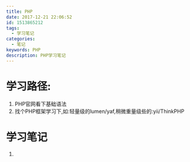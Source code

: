 ```yaml
---
title: PHP
date: 2017-12-21 22:06:52
id: 1513865212
tags:
  - 学习笔记
categories:
  - 笔记
keywords: PHP
description: PHP学习笔记
---
```


# 学习路径:
1. PHP官网看下基础语法
2. 找个PHP框架学习下,如:轻量级的lumen/yaf,稍微重量级些的:yii/ThinkPHP

# 学习笔记
1. 
